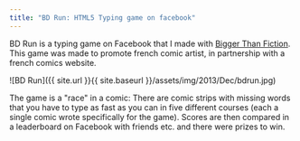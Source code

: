 ```yaml
---
title: "BD Run: HTML5 Typing game on facebook"
---
```


BD Run is a typing game on Facebook that I made with [Bigger Than Fiction](https://www.biggerthanfiction.com/). This game was made to promote french comic artist, in partnership with a french comics website.

![BD Run]({{ site.url }}{{ site.baseurl }}/assets/img/2013/Dec/bdrun.jpg)

The game is a "race" in a comic: There are comic strips with missing words that you have to type as fast as you can in five different courses (each a single comic wrote specifically for the game). Scores are then compared in a leaderboard on Facebook with friends etc. and there were prizes to win.

